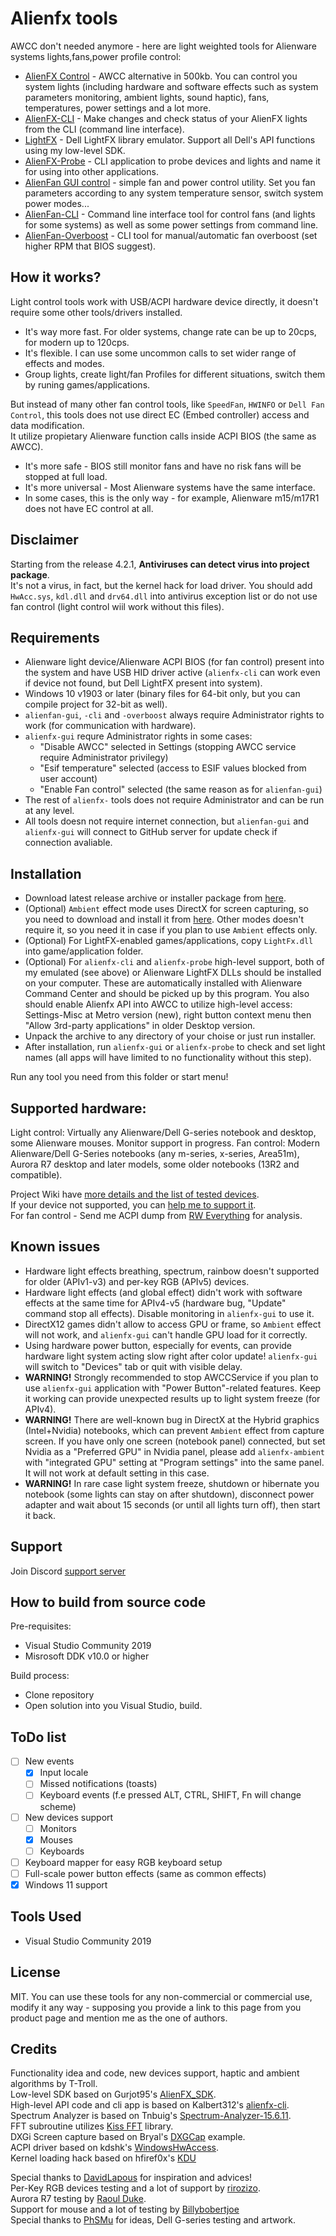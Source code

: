 # Alienfx tools
AWCC don't needed anymore - here are light weighted tools for Alienware systems lights,fans,power profile control:
- [AlienFX Control](/Doc/alienfx-gui.md) - AWCC alternative in 500kb. You can control you system lights (including hardware and software effects such as system parameters monitoring, ambient lights, sound haptic), fans, temperatures, power settings and a lot more.
- [AlienFX-CLI](/Doc/alienfx-cli.md) - Make changes and check status of your AlienFX lights from the CLI (command line interface).
- [LightFX](/Doc/LightFX.md) - Dell LightFX library emulator. Support all Dell's API functions using my low-level SDK.
- [AlienFX-Probe](/Doc/alienfx-probe.md) - CLI application to probe devices and lights and name it for using into other applications.
- [AlienFan GUI control](/Doc/alienfan-gui.md) - simple fan and power control utility. Set you fan parameters according to any system temperature sensor, switch system power modes...
- [AlienFan-CLI](/Doc/alienfan-cli.md) - Command line interface tool for control fans (and lights for some systems) as well as some power settings from command line.
- [AlienFan-Overboost](/Doc/alienfan-overboost.md) - CLI tool for manual/automatic fan overboost (set higher RPM that BIOS suggest).  

## How it works?

Light control tools work with USB/ACPI hardware device directly, it doesn't require some other tools/drivers installed.
- It's way more fast. For older systems, change rate can be up to 20cps, for modern up to 120cps.
- It's flexible. I can use some uncommon calls to set wider range of effects and modes.
- Group lights, create light/fan Profiles for different situations, switch them by runing games/applications.

But instead of many other fan control tools, like `SpeedFan`, `HWINFO` or `Dell Fan Control`, this tools does not use direct EC (Embed controller) access and data modification.  
It utilize propietary Alienware function calls inside ACPI BIOS (the same as AWCC).
- It's more safe - BIOS still monitor fans and have no risk fans will be stopped at full load.
- It's more universal - Most Alienware systems have the same interface.
- In some cases, this is the only way - for example, Alienware m15/m17R1 does not have EC control at all.


## Disclaimer
Starting from the release 4.2.1, **Antiviruses can detect virus into project package**.  
It's not a virus, in fact, but the kernel hack for load driver. You should add `HwAcc.sys`, `kdl.dll` and `drv64.dll` into antivirus exception list or do not use fan control (light control wiil work without this files).

## Requirements
- Alienware light device/Alienware ACPI BIOS (for fan control) present into the system and have USB HID driver active (`alienfx-cli` can work even if device not found, but Dell LightFX present into system).
- Windows 10 v1903 or later (binary files for 64-bit only, but you can compile project for 32-bit as well).
- `alienfan-gui`, `-cli` and `-overboost` always require Administrator rights to work (for communication with hardware).
- `alienfx-gui` requre Administrator rights in some cases:
  - "Disable AWCC" selected in Settings (stopping AWCC service require Administrator privilegy)
  - "Esif temperature" selected (access to ESIF values blocked from user account)
  - "Enable Fan control" selected (the same reason as for `alienfan-gui`)
- The rest of `alienfx-` tools does not require Administrator and can be run at any level.
- All tools doesn not require internet connection, but `alienfan-gui` and `alienfx-gui` will connect to GitHub server for update check if connection avaliable.

## Installation
- Download latest release archive or installer package from [here](https://github.com/T-Troll/alienfx-tools/releases).  
- (Optional) `Ambient` effect mode uses DirectX for screen capturing, so you need to download and install it from [here](https://www.microsoft.com/en-us/download/details.aspx?id=35). Other modes doesn't require it, so you need it in case if you plan to use `Ambient` effects only.
- (Optional) For LightFX-enabled games/applications, copy `LightFx.dll` into game/application folder.
- (Optional) For `alienfx-cli` and `alienfx-probe` high-level support, both of my emulated (see above) or Alienware LightFX DLLs should be installed on your computer. These are automatically installed with Alienware Command Center and should be picked up by this program. You also should enable Alienfx API into AWCC to utilize high-level access: Settings-Misc at Metro version (new), right button context menu then "Allow 3rd-party applications" in older Desktop version. 
- Unpack the archive to any directory of your choise or just run installer.  
- After installation, run `alienfx-gui` or `alienfx-probe` to check and set light names (all apps will have limited to no functionality without this step).  

Run any tool you need from this folder or start menu!

## Supported hardware:

Light control: Virtually any Alienware/Dell G-series notebook and desktop, some Alienware mouses. Monitor support in progress.
Fan control: Modern Alienware/Dell G-Series notebooks (any m-series, x-series, Area51m), Aurora R7 desktop and later models, some older notebooks (13R2 and compatible).

Project Wiki have [more details and the list of tested devices](https://github.com/T-Troll/alienfx-tools/wiki/Supported-and-tested-devices-list).  
If your device not supported, you can [help me to support it](https://github.com/T-Troll/alienfx-tools/wiki/How-to-collect-data-for-the-new-light-device).  
For fan control - Send me ACPI dump from [RW Everything](http://rweverything.com/) for analysis.

## Known issues
- Hardware light effects breathing, spectrum, rainbow doesn't supported for older (APIv1-v3) and per-key RGB (APIv5) devices.
- Hardware light effects (and global effect) didn't work with software effects at the same time for APIv4-v5 (hardware bug, "Update" command stop all effects). Disable monitoring in `alienfx-gui` to use it.
- DirectX12 games didn't allow to access GPU or frame, so `Ambient` effect will not work, and `alienfx-gui` can't handle GPU load for it correctly.
- Using hardware power button, especially for events, can provide hardware light system acting slow right after color update! `alienfx-gui` will switch to "Devices" tab or quit with visible delay.
- **WARNING!** Strongly recommended to stop AWCCService if you plan to use `alienfx-gui` application with "Power Button"-related features. Keep it working can provide unexpected results up to light system freeze (for APIv4).
- **WARNING!** There are well-known bug in DirectX at the Hybrid graphics (Intel+Nvidia) notebooks, which can prevent `Ambient` effect from capture screen. If you have only one screen (notebook panel) connected, but set Nvidia as a "Preferred GPU" in Nvidia panel, please add `alienfx-ambient` with "integrated GPU" setting at "Program settings" into the same panel. It will not work at default setting in this case.
- **WARNING!** In rare case light system freeze, shutdown or hibernate you notebook (some lights can stay on after shutdown), disconnect power adapter and wait about 15 seconds (or until all lights turn off), then start it back.

## Support

Join Discord [support server](https://discord.gg/XU6UJbN9J5)

## How to build from source code

Pre-requisites:
- Visual Studio Community 2019
- Misrosoft DDK v10.0 or higher

Build process:
- Clone repository
- Open solution into you Visual Studio, build.

## ToDo list

- [ ] New events
  - [x] Input locale
  - [ ] Missed notifications (toasts)
  - [ ] Keyboard events (f.e pressed ALT, CTRL, SHIFT, Fn will change scheme)
- [ ] New devices support
  - [ ] Monitors
  - [x] Mouses
  - [ ] Keyboards
- [ ] Keyboard mapper for easy RGB keyboard setup
- [ ] Full-scale power button effects (same as common effects)
- [x] Windows 11 support

## Tools Used
* Visual Studio Community 2019

## License
MIT. You can use these tools for any non-commercial or commercial use, modify it any way - supposing you provide a link to this page from you product page and mention me as the one of authors.

## Credits
Functionality idea and code, new devices support, haptic and ambient algorithms by T-Troll.  
Low-level SDK based on Gurjot95's [AlienFX_SDK](https://github.com/Gurjot95/AlienFX-SDK).  
High-level API code and cli app is based on Kalbert312's [alienfx-cli](https://github.com/kalbert312/alienfx-cli).  
Spectrum Analyzer is based on Tnbuig's [Spectrum-Analyzer-15.6.11](https://github.com/tnbuig/Spectrum-Analyzer-15.6.11).  
FFT subroutine utilizes [Kiss FFT](https://sourceforge.net/projects/kissfft/) library.  
DXGi Screen capture based on Bryal's [DXGCap](https://github.com/bryal/DXGCap) example.  
ACPI driver based on kdshk's [WindowsHwAccess](https://github.com/kdshk/WindowsHwAccess).  
Kernel loading hack based on hfiref0x's [KDU](https://github.com/hfiref0x/KDU)  

Special thanks to [DavidLapous](https://github.com/DavidLapous) for inspiration and advices!  
Per-Key RGB devices testing and a lot of support by [rirozizo](https://github.com/rirozizo).  
Aurora R7 testing by [Raoul Duke](https://github.com/raould).  
Support for mouse and a lot of testing by [Billybobertjoe](https://github.com/Billybobertjoe)  
Special thanks to [PhSMu](https://github.com/PhSMu) for ideas, Dell G-series testing and artwork.
